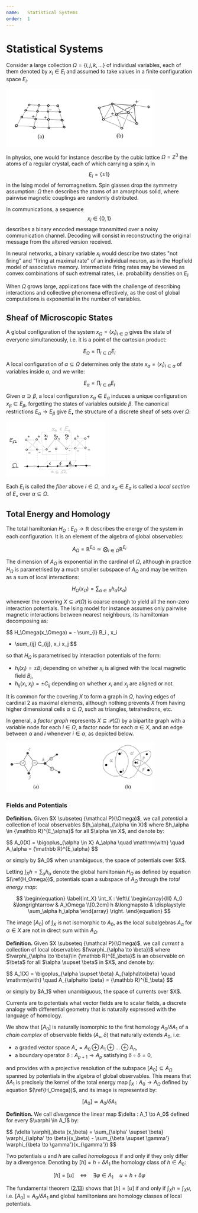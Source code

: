 ```yaml
---
name:   Statistical Systems
order:  1
---
```


# Statistical Systems

Consider a large collection $\Omega = \{i, j, k, \dots \}$
of individual variables, each of them
denoted by $x_i \in E_i$ and assumed
to take values in a finite configuration space $E_i$.

<img src="assets/isingGlass.png"
     alt="ising model and spin glass"
     width="400px">

In physics, one would for instance describe by
the cubic lattice $\Omega = {\mathbb Z}^3$ the atoms of a regular crystal,
each of which carrying a spin $x_i$ in $$E_i = \{ \pm 1 \}$$
in the Ising model of ferromagnetism.
Spin glasses drop the symmetry assumption:
$\Omega$ then describes the atoms of an amorphous solid,
where pairwise magnetic couplings are randomly distributed.

In communications, a sequence $$x_i \in \{ 0, 1 \}$$
describes a binary encoded message transmitted
over a noisy communication channel.
Decoding will consist in reconstructing the original message
from the altered version received.

In neural networks,
a binary variable $x_i$ would describe
two states "not firing" and "firing at maximal rate"
of an individual neuron,
as in the Hopfield model of associative memory.
Intermediate firing rates may be viewed as
convex combinations of such extremal rates,
i.e. probability densities on $E_i$.

When $\Omega$ grows large, applications face with the challenge of
describing interactions and collective phenomena effectively,
as the cost of global computations
is exponential in the number of variables.

## Sheaf of Microscopic States

A global configuration of the system
$x_\Omega = (x_i)_{i \in \Omega}$ gives the state
of everyone simultaneously, i.e. it is a point of the cartesian product:

$$ E_\Omega = \prod_{i \in \Omega} E_i $$

A local configuration of $\alpha \subseteq \Omega$
determines only the state
$x_\alpha = (x_i)_{i \in \alpha}$
of variables inside $\alpha$, and we write:

$$E_\alpha = \prod_{i \in \alpha} E_i$$

Given $\alpha \supseteq \beta$,
a local configuration $x_\alpha \in E_\alpha$
induces a unique configuration $x_\beta \in E_\beta$,
forgetting the states of variables outside $\beta$.
The canonical restrictions $E_\alpha \to E_\beta$
give $E_{\bullet}$ the structure of a discrete sheaf of sets
over $\Omega$:

<img src="assets/sheaf.jpg"
     alt="sheaf of microstates"
     height="150px">

Each $E_i$ is called the *fiber* above $i \in \Omega$,
and $x_\alpha \in E_\alpha$ is called a *local section*
of $E_\bullet$ over $\alpha \subseteq \Omega$.

## Total Energy and Homology

The total hamiltonian $H_\Omega : E_\Omega \to {\mathbb R}$
describes the energy
of the system in each configuration.
It is an element of the algebra of global observables:

$$
A_\Omega = {\mathbb R}^{E_\Omega}
\simeq \bigotimes_{i \in \Omega} {\mathbb R}^{E_i}
$$

The dimension of $A_\Omega$
is exponential in the cardinal of $\Omega$,
although in practice $H_\Omega$ is parametrised by a much
smaller subspace of $A_\Omega$ and may be written as a sum of
local interactions:

$$ \begin{equation} \label{H_Omega}
H_\Omega(x_\Omega) = \sum_{\alpha \in X } h_{\alpha}(x_\alpha)
\end{equation}$$

whenever the covering $X \subseteq {\mathcal P}(\Omega)$
is coarse enough to yield all the non-zero
interaction potentials.
The Ising model for instance assumes
only pairwise magnetic interactions between nearest neighbours,
its hamiltonian decomposing as:

$$
H_\Omega(x_\Omega) = - \sum_{i} B_i \, x_i
- \sum_{ij} C_{ij}\, x_i x_j
$$

so that $H_\Omega$ is parametrised by interaction potentials of the form:


+ $h_i(x_i) = \pm B_i$ depending on whether $x_i$ is aligned with
    the local magnetic field $B_i$,
+ $h_{ij}(x_i, x_j) = \pm C_{ij}$ depending on whether $x_i$ and $x_j$
    are aligned or not.

It is common for the covering $X$
to form a graph in $\Omega$, having
edges of cardinal 2 as maximal elements,
although nothing prevents $X$ from having higher dimensional cells
$\alpha \subseteq \Omega$, such as triangles, tetrahedrons, etc.

In general, a *factor graph* represents $X \subseteq {\mathcal P}(\Omega)$
by a bipartite graph with a variable node for each $i \in \Omega$,
a factor node for each $\alpha \in X$,
and an edge between $\alpha$ and $i$ whenever $i \in \alpha$,
as depicted below.

<img src="assets/hypergraphs.png"
     alt="factor graphs"
     width="400px">

<!--
Variables nodes $i \in \Omega$
and factor nodes $\alpha \in X$
are eventually labeled
with a microstate $x_i \in E_i$
and a factor $f_\alpha : E_\alpha \to {\mathbb R}$
respectively,
so that the whole labeled graph
represents a computation of the product
$\prod_\alpha f_\alpha(x_\alpha)$, or equivalently
of the sum $\sum_\alpha h_\alpha(x_\alpha)$
if $f_\alpha = {\rm e}^{- h_\alpha} > 0$ for all $\alpha \in X$.
-->


### Fields and Potentials

<div class="definition">
<p>
<strong>Definition.</strong>
Given $X \subseteq {\mathcal P}(\Omega)$, we call
<em>potential</em> a collection of local observables
$(h_\alpha)_{\alpha \in X}$ where $h_\alpha \in {\mathbb R}^{E_\alpha}$
for all $\alpha \in X$, and denote by:
</p>
$$
A_0(X) = \bigoplus_{\alpha \in X} A_\alpha
\quad \mathrm{with} \quad
A_\alpha = {\mathbb R}^{E_\alpha}
$$
<p>
or simply by $A_0$ when unambiguous,
the space of potentials over $X$.
</p>
</div>

Letting $\int_X h = \sum_\alpha h_\alpha$ denote
the global hamiltonian $H_\Omega$ as defined by equation $(\ref{H_Omega})$,
potentials span a subspace of $A_\Omega$ through the *total energy map*:

$$
\begin{equation} \label{int_X}
\int_X :
\left\{  \begin{array}{lll}
A_0     &\longrightarrow & A_\Omega \\[0.2cm]
h &\longmapsto & \displaystyle \sum_\alpha h_\alpha
\end{array} \right.
\end{equation}
$$

The image $[A_0]$ of $\int_X$ is not isomorphic to $A_0$,
as the local subalgebras
$A_\alpha$ for $\alpha \in X$
are not in direct sum within $A_\Omega$.


<div class="definition">
<p>
<strong>Definition.</strong>
Given $X \subseteq {\mathcal P}(\Omega)$, we call
<em>current</em> a collection of local observables
$(\varphi_{\alpha \to \beta})$
where $\varphi_{\alpha \to \beta}\in {\mathbb R}^{E_\beta}$
is an observable on $\beta$ for all $\alpha \supset \beta$ in $X$,
and denote by:
</p>
$$
A_1(X) = \bigoplus_{\alpha \supset \beta}
A_{\alpha\to\beta}
\quad \mathrm{with} \quad
A_{\alpha\to \beta} = {\mathbb R}^{E_\beta}
$$
<p>
or simply by $A_1$ when unambiguous,
the space of currents over $X$.
</p>
</div>

Currents are to potentials what vector fields are to scalar fields,
a discrete analogy with differential geometry
that is naturally expressed with the language of homology.

We show that $[A_0]$ is naturally isomorphic
to the first homology $A_0 / \delta A_1$ of
 a *chain complex* of
observable fields $(A_\bullet, \delta)$
that naturally extends $A_0$, i.e:

+ a graded vector space
    $A_\bullet = A_0 \oplus A_1 \oplus \dots \oplus A_n$,
+ a boundary operator
    $\delta : A_{p + 1} \to A_p$ satisfying $\delta \circ \delta = 0$,

and provides with a projective resolution of the subspace
$[A_0] \subseteq A_\Omega$
spanned by potentials in the algebra of global observables.
This means that $\delta A_1$ is precisely
the kernel of the total energy map
$\int_X : A_0 \longrightarrow A_\Omega$
defined by equation $(\ref{H_Omega})$,
and its image is represented by:

$$ [A_0] \simeq A_0 / \delta A_1 $$

<div class="definition">
<p> <strong>Definition.</strong>
We call <em>divergence</em> the linear map $\delta : A_1 \to A_0$ defined
for every $\varphi \in A_1$ by:
</p>
$$
(\delta \varphi)_\beta (x_\beta) =
\sum_{\alpha' \supset \beta} \varphi_{\alpha' \to \beta}(x_\beta)
- \sum_{\beta \supset \gamma'} \varphi_{\beta \to \gamma'}(x_{\gamma'})
$$
</div>

Two potentials $u$ and $h$ are called _homologous_ if and only if
they only differ by a divergence.
Denoting by $[h] = h + \delta A_1$ the homology class of $h \in A_0$:

$$
[ h ]  =  [ u ] \quad \Leftrightarrow \quad
\exists \varphi \in A_1 \quad u = h + \delta \varphi
$$

The fundamental theorem ([2.13](/assets/bib/phd.pdf#page=37)) shows
that $[h] = [u]$ if and only if $\int_X h = \int_X u$,
i.e. $[A_0] = A_0 / \delta A_1$
and global hamiltonians are homology classes of local potentials.
